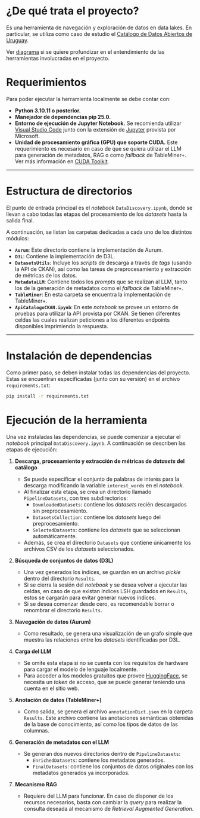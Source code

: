 # ¿De qué trata el proyecto?
Es una herramienta de navegación y exploración de datos en data lakes. En particular, se utiliza como caso de estudio el [Catálogo de Datos Abiertos de Uruguay](https://catalogodatos.gub.uy/).

Ver [diagrama](https://miro.com/app/board/uXjVKwkwBF4=/) si se quiere profundizar en el entendimiento de las herramientas involucradas en el proyecto.

# Requerimientos

Para poder ejecutar la herramienta localmente se debe contar con:

- **Python 3.10.11 o posterior.**
- **Manejador de dependencias pip 25.0.**
- **Entorno de ejecución de Jupyter Notebook.** Se recomienda utilizar [Visual Studio Code](https://code.visualstudio.com/) junto con la extensión de [Jupyter](https://marketplace.visualstudio.com/items?itemName=ms-toolsai.jupyter) provista por Microsoft.
- **Unidad de procesamiento gráfica (GPU) que soporte CUDA.** Este requerimiento es necesario en caso de que se quiera utilizar el LLM para generación de metadatos, RAG o como *fallback* de TableMiner+. Ver más información en [CUDA Toolkit](https://developer.nvidia.com/cuda-toolkit).

---

# Estructura de directorios

El punto de entrada principal es el *notebook* `DataDiscovery.ipynb`, donde se llevan a cabo todas las etapas del procesamiento de los *datasets* hasta la salida final.

A continuación, se listan las carpetas dedicadas a cada uno de los distintos módulos:

- **`Aurum`**: Este directorio contiene la implementación de Aurum.
- **`D3L`**: Contiene la implementación de D3L.
- **`DatasetsUtils`**: Incluye los *scripts* de descarga a través de *tags* (usando la API de CKAN), así como las tareas de preprocesamiento y extracción de métricas de los datos.
- **`MetadataLLM`**: Contiene todos los *prompts* que se realizan al LLM, tanto los de la generación de metadatos como el *fallback* de TableMiner+.
- **`TableMiner`**: En esta carpeta se encuentra la implementación de TableMiner+.
- **`ApiCatalogoCKAN.ipynb`**: En este *notebook* se provee un entorno de pruebas para utilizar la API provista por CKAN. Se tienen diferentes celdas las cuales realizan peticiones a los diferentes endpoints disponibles imprimiendo la respuesta.

---

# Instalación de dependencias

Como primer paso, se deben instalar todas las dependencias del proyecto. Estas se encuentran especificadas (junto con su versión) en el archivo `requirements.txt`:

```bash
pip install -r requirements.txt
```

# Ejecución de la herramienta

Una vez instaladas las dependencias, se puede comenzar a ejecutar el *notebook* principal `DataDiscovery.ipynb`. A continuación se describen las etapas de ejecución:

1. **Descarga, procesamiento y extracción de métricas de *datasets* del catálogo**  
   - Se puede especificar el conjunto de palabras de interés para la descarga modificando la variable `interest_words` en el *notebook*.
   - Al finalizar esta etapa, se crea un directorio llamado `PipelineDatasets`, con tres subdirectorios:
     - `DownloadedDatasets`: contiene los *datasets* recién descargados sin preprocesamiento.
     - `DatasetsCollection`: contiene los *datasets* luego del preprocesamiento.
     - `SelectedDatasets`: contiene los *datasets* que se seleccionan automáticamente.
   - Además, se crea el directorio `Datasets` que contiene únicamente los archivos CSV de los *datasets* seleccionados.

2. **Búsqueda de conjuntos de datos (D3L)**  
   - Una vez generados los índices, se guardan en un archivo *pickle* dentro del directorio `Results`.
   - Si se cierra la sesión del *notebook* y se desea volver a ejecutar las celdas, en caso de que existan índices LSH guardados en `Results`, estos se cargarán para evitar generar nuevos índices.
   - Si se desea comenzar desde cero, es recomendable borrar o renombrar el directorio `Results`.

3. **Navegación de datos (Aurum)**  
   - Como resultado, se genera una visualización de un grafo simple que muestra las relaciones entre los *datasets* identificadas por D3L.

4. **Carga del LLM**  
   - Se omite esta etapa si no se cuenta con los requisitos de hardware para cargar el modelo de lenguaje localmente.
   - Para acceder a los modelos gratuitos que provee [HuggingFace](https://huggingface.co/), se necesita un *token* de acceso, que se puede generar teniendo una cuenta en el sitio web.

5. **Anotación de datos (TableMiner+)**  
   - Como salida, se genera el archivo `annotationDict.json` en la carpeta `Results`. Este archivo contiene las anotaciones semánticas obtenidas de la base de conocimiento, así como los tipos de datos de las columnas.

6. **Generación de metadatos con el LLM**  
   - Se generan dos nuevos directorios dentro de `PipelineDatasets`:
     - `EnrichedDatasets`: contiene los metadatos generados.
     - `FinalDatasets`: contiene los conjuntos de datos originales con los metadatos generados ya incorporados.

7. **Mecanismo RAG**  
   - Requiere del LLM para funcionar. En caso de disponer de los recursos necesarios, basta con cambiar la *query* para realizar la consulta deseada al mecanismo de *Retrieval Augmented Generation*.
